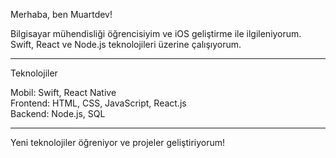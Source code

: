 Merhaba, ben Muartdev!

Bilgisayar mühendisliği öğrencisiyim ve iOS geliştirme ile ilgileniyorum.  
Swift, React ve Node.js teknolojileri üzerine çalışıyorum.  

---

Teknolojiler

Mobil: Swift, React Native  
Frontend: HTML, CSS, JavaScript, React.js  
Backend: Node.js, SQL  

---

Yeni teknolojiler öğreniyor ve projeler geliştiriyorum!
